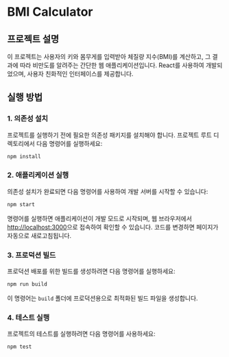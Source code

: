 # BMI Calculator

## 프로젝트 설명
이 프로젝트는 사용자의 키와 몸무게를 입력받아 체질량 지수(BMI)를 계산하고, 그 결과에 따라 비만도를 알려주는 간단한 웹 애플리케이션입니다. React를 사용하여 개발되었으며, 사용자 친화적인 인터페이스를 제공합니다.

## 실행 방법

### 1. 의존성 설치
프로젝트를 실행하기 전에 필요한 의존성 패키지를 설치해야 합니다. 프로젝트 루트 디렉토리에서 다음 명령어를 실행하세요:

```bash
npm install
```

### 2. 애플리케이션 실행
의존성 설치가 완료되면 다음 명령어를 사용하여 개발 서버를 시작할 수 있습니다:

```bash
npm start
```

명령어를 실행하면 애플리케이션이 개발 모드로 시작되며, 웹 브라우저에서 [http://localhost:3000](http://localhost:3000)으로 접속하여 확인할 수 있습니다. 코드를 변경하면 페이지가 자동으로 새로고침됩니다.

### 3. 프로덕션 빌드
프로덕션 배포를 위한 빌드를 생성하려면 다음 명령어를 실행하세요:

```bash
npm run build
```

이 명령어는 `build` 폴더에 프로덕션용으로 최적화된 빌드 파일을 생성합니다.

### 4. 테스트 실행
프로젝트의 테스트를 실행하려면 다음 명령어를 사용하세요:

```bash
npm test
```